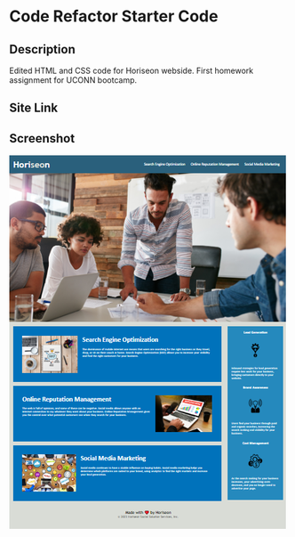 # Code Refactor Starter Code

## Description
Edited HTML and CSS code for Horiseon webside.
First homework assignment for UCONN bootcamp.

## Site Link

## Screenshot

![alt text](Develop/assets/images/screenshot.png "Website")